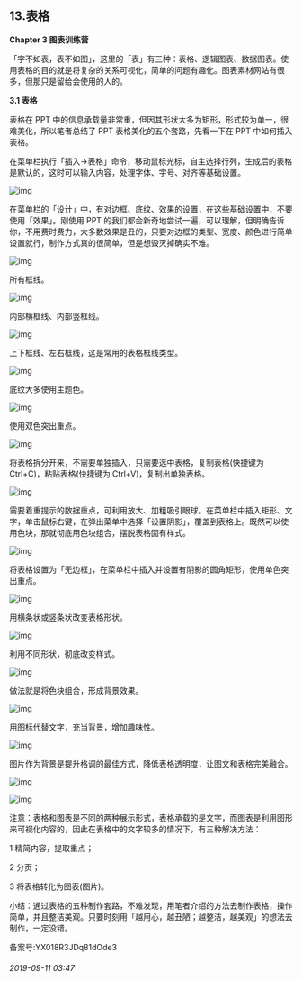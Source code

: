 ## 13.表格
**Chapter 3 图表训练营**


「字不如表，表不如图」，这里的「表」有三种：表格、逻辑图表、数据图表。使用表格的目的就是将复杂的关系可视化，简单的问题有趣化。图表素材网站有很多，但那只是留给会使用的人的。


**3.1 表格**


  

表格在 PPT 中的信息承载量非常重，但因其形状大多为矩形，形式较为单一，很难美化，所以笔者总结了 PPT 表格美化的五个套路，先看一下在 PPT 中如何插入表格。 


在菜单栏执行「插入→表格」命令，移动鼠标光标，自主选择行列，生成后的表格是默认的，这时可以输入内容，处理字体、字号、对齐等基础设置。  




![img](https://pic1.zhimg.com/v2-5a28cf30821c20f579c18c97566793e5.webp)

在菜单栏的「设计」中，有对边框、底纹、效果的设置，在这些基础设置中，不要使用「效果」。刚使用 PPT 的我们都会新奇地尝试一遍，可以理解，但明确告诉你，不用费时费力，大多数效果是丑的，只要对边框的类型、宽度、颜色进行简单设置就行，制作方式真的很简单，但是想毁灭掉确实不难。


![img](https://pic2.zhimg.com/v2-533c60ef31934a5fcc8af6036cc58abb.webp)

所有框线。


![img](https://pic2.zhimg.com/v2-5bdc38d9301ea495426cc642c0245d94.webp)

内部横框线、内部竖框线。  




![img](https://pic2.zhimg.com/v2-76298df6579e9ab4fad15308b2d3a489.webp)

上下框线、左右框线，这是常用的表格框线类型。  




![img](https://pic2.zhimg.com/v2-7f0c04cd96d0f6e3ceb824b365c065f5.webp)

底纹大多使用主题色。


![img](https://pic3.zhimg.com/v2-996e54f08a7c5ceeab64863ef344bb90.webp)

使用双色突出重点。


![img](https://pic1.zhimg.com/v2-91fc3aef946ac3abe24ba8c9edc035e0.webp)

将表格拆分开来，不需要单独插入，只需要选中表格，复制表格(快捷键为 Ctrl+C)，粘贴表格(快捷键为 Ctrl+V)，复制出单独表格。


![img](https://pic2.zhimg.com/v2-15cd282cdf5c413bfe0d34b554218cd5.webp)

需要着重提示的数据重点，可利用放大、加粗吸引眼球。在菜单栏中插入矩形、文字，单击鼠标右键，在弹出菜单中选择「设置阴影」，覆盖到表格上。既然可以使用色块，那就彻底用色块组合，摆脱表格固有样式。


![img](https://pic2.zhimg.com/v2-0b0961c45d4e1e340139ad5515864690.webp)

将表格设置为「无边框」，在菜单栏中插入并设置有阴影的圆角矩形，使用单色突出重点。


![img](https://pic3.zhimg.com/v2-d4ca4e5e48b1e6ab19389b45535d46a9.webp)

用横条状或竖条状改变表格形状。


![img](https://pic3.zhimg.com/v2-d314e1928bf975c448decf1297db884c.webp)

利用不同形状，彻底改变样式。


![img](https://pic4.zhimg.com/v2-c52055e464900d3fc0812fc13927d6d6.webp)

做法就是将色块组合，形成背景效果。


![img](https://pic3.zhimg.com/v2-593c2f0852c3db8e80199fda94119177.webp)

用图标代替文字，充当背景，增加趣味性。  




![img](https://pic3.zhimg.com/v2-8b3ba5e98c91d3df728f583323d2a029.webp)

图片作为背景是提升格调的最佳方式，降低表格透明度，让图文和表格完美融合。


  




![img](https://pic4.zhimg.com/v2-660d4194a1d957e24e5d59b597a4269e.webp)

  




![img](https://pic1.zhimg.com/v2-656d13e12f87eb45c7a079feed7d8de8.webp)

注意：表格和图表是不同的两种展示形式，表格承载的是文字，而图表是利用图形来可视化内容的，因此在表格中的文字较多的情况下，有三种解决方法：


1 精简内容，提取重点；


2 分页；


3 将表格转化为图表(图片)。


小结：通过表格的五种制作套路，不难发现，用笔者介绍的方法去制作表格，操作简单，并且整洁美观。只要时刻用「越用心，越丑陋；越整洁，越美观」的想法去制作，一定没错。


备案号:YX018R3JDq81dOde3


###### 2019-09-11 03:47

